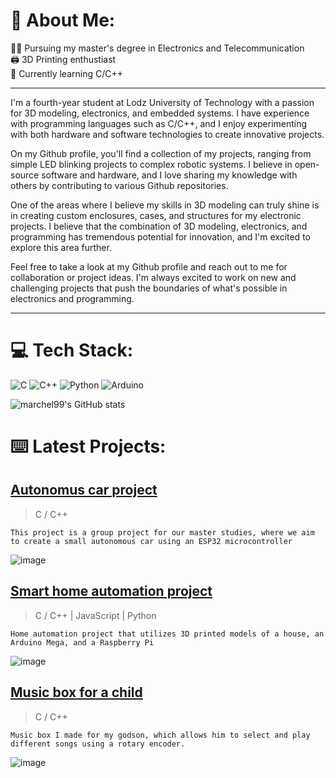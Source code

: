 # 🔵  About Me:
👨‍💻 Pursuing my master's degree in Electronics and Telecommunication<br>
🖨️ 3D Printing enthustiast<br>
🌱 Currently learning C/C++

------------------
I'm a fourth-year student at Lodz University of Technology with a passion for 3D modeling, electronics, and embedded systems. I have experience with programming languages such as C/C++, and I enjoy experimenting with both hardware and software technologies to create innovative projects.

On my Github profile, you'll find a collection of my projects, ranging from simple LED blinking projects to complex robotic systems. I believe in open-source software and hardware, and I love sharing my knowledge with others by contributing to various Github repositories.

One of the areas where I believe my skills in 3D modeling can truly shine is in creating custom enclosures, cases, and structures for my electronic projects. I believe that the combination of 3D modeling, electronics, and programming has tremendous potential for innovation, and I'm excited to explore this area further.

Feel free to take a look at my Github profile and reach out to me for collaboration or project ideas. I'm always excited to work on new and challenging projects that push the boundaries of what's possible in electronics and programming.

------------------
# 💻 Tech Stack:
![C](https://img.shields.io/badge/c-%2300599C.svg?style=for-the-badge&logo=c&logoColor=white)
![C++](https://img.shields.io/badge/c++-%2300599C.svg?style=for-the-badge&logo=c%2B%2B&logoColor=white)
![Python](https://img.shields.io/badge/python-3670A0?style=for-the-badge&logo=python&logoColor=ffdd54)
![Arduino](https://img.shields.io/badge/-Arduino-00979D?style=for-the-badge&logo=Arduino&logoColor=white)

![marchel99's GitHub stats](https://github-readme-stats.vercel.app/api?username=marchel99&show_icons=true&theme=transparent)


# ⌨️ Latest Projects:
## [Autonomus car project](https://github.com/marchel99/-Autonomus-Car-Project)
> C / C++
 
    This project is a group project for our master studies, where we aim to create a small autonomous car using an ESP32 microcontroller
> 
![image]( https://lh3.googleusercontent.com/drive-viewer/AFGJ81pn5Rtz7TAvlFyOSZZMD667DSvY_cXLQLKG1aW6saLcxU7NiP1ps68i9V2EuKcpHdmAqUFsKy0uPZDkD7MeNQLXZYMq=w1920-h947 )

## [Smart home automation project](https://github.com/marchel99/Smart-Home-Automation-Project)
> C / C++ | JavaScript | Python

    Home automation project that utilizes 3D printed models of a house, an Arduino Mega, and a Raspberry Pi
> 
![image]( https://lh3.googleusercontent.com/drive-viewer/AFGJ81pxS9cvNl9_nI9hJnL_1zorkk833OWiYmFElXeyCA2vOXy7iHNUITFeKZwi9MD8fnqiKK_-2c34meNM_JqjnpF-Y-XJoQ=w1920-h947 ) 

## [Music box for a child](https://github.com/marchel99/Music-box-for-a-child)
> C / C++
 
    Music box I made for my godson, which allows him to select and play different songs using a rotary encoder. 
> 
![image]( https://lh3.googleusercontent.com/drive-viewer/AFGJ81pldBFBoVPreZV5F7kGP64z4FLIvWCf5nmasmZk0G7Z4Fjuci_BEF3ttF7ST5Gwok9B4JUgQKDA4eGAGf32gf25Vq1iVw=w1920-h947   )











<!--
**marchel99/marchel99** is a ✨ _special_ ✨ repository because its `README.md` (this file) appears on your GitHub profile.


Here are some ideas to get you started:

- 🔭 I’m currently working on ...
- 🌱 I’m currently learning ...
- 👯 I’m looking to collaborate on ...
- 🤔 I’m looking for help with ...
- 💬 Ask me about ...
- 📫 How to reach me: ...
- 😄 Pronouns: ...
- ⚡ Fun fact: ...
-->
